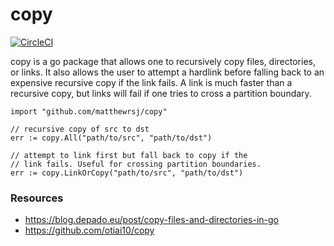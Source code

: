 # copy

[![CircleCI](https://circleci.com/gh/matthewrsj/copy/tree/master.svg?style=svg)](https://circleci.com/gh/matthewrsj/copy/tree/master)

copy is a go package that allows one to recursively copy files, directories, or
links. It also allows the user to attempt a hardlink before falling back to an
expensive recursive copy if the link fails. A link is much faster than a
recursive copy, but links will fail if one tries to cross a partition boundary.

```golang
import "github.com/matthewrsj/copy"

// recursive copy of src to dst
err := copy.All("path/to/src", "path/to/dst")

// attempt to link first but fall back to copy if the
// link fails. Useful for crossing partition boundaries.
err := copy.LinkOrCopy("path/to/src", "path/to/dst")
```

### Resources

* https://blog.depado.eu/post/copy-files-and-directories-in-go
* https://github.com/otiai10/copy
